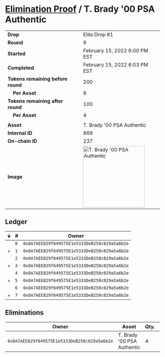 # [Elimination Proof](./readme.md) / T. Brady &#039;00 PSA Authentic

|||
|---|---|
| **Drop** | Elite Drop #1 |
| **Round** | 9 |
| **Started** | February 15, 2022 6:00 PM EST |
| **Completed** | February 15, 2022 6:03 PM EST |
| **Tokens remaining before round** | 200 |
| **&nbsp;&nbsp;&nbsp;&nbsp;Per Asset** | 8 |
| **Tokens remaining after round** | 100 |
| **&nbsp;&nbsp;&nbsp;&nbsp;Per Asset** | 4 |
| | |
| **Asset** | T. Brady &#039;00 PSA Authentic |
| **Internal ID** | 869 |
| **On-chain ID** | 237 |
| **Image** | <img src="https://tcdn.blokpax.com/95836cf2-279b-42af-b9b7-8fb45ce86d01/27f66b94bd891f5c8ff530a30760bac24b11ce54069cabf3396642ab47d366e1.png" height="200" alt="T. Brady &#039;00 PSA Authentic" /> |

## Ledger

| 💀 | # | Owner |
| --- | --- | --- |
|  | `0` | `0x0A7AEE829f649575E1e5333DeB258c029a5a6b2e` |
| 💀 | `1` | `0x0A7AEE829f649575E1e5333DeB258c029a5a6b2e` |
|  | `2` | `0x0A7AEE829f649575E1e5333DeB258c029a5a6b2e` |
| 💀 | `3` | `0x0A7AEE829f649575E1e5333DeB258c029a5a6b2e` |
|  | `4` | `0x0A7AEE829f649575E1e5333DeB258c029a5a6b2e` |
| 💀 | `5` | `0x0A7AEE829f649575E1e5333DeB258c029a5a6b2e` |
|  | `6` | `0x0A7AEE829f649575E1e5333DeB258c029a5a6b2e` |
| 💀 | `7` | `0x0A7AEE829f649575E1e5333DeB258c029a5a6b2e` |


## Eliminations

| Owner | Asset | Qty. | Transaction |
| --- | --- | --- | --- |
| `0x0A7AEE829f649575E1e5333DeB258c029a5a6b2e` | T. Brady '00 PSA Authentic | 4 | [Polygonscan](https://polygonscan.com/tx/0x6c59d4b20785096bff70b4ffd86a99212f45d4b558c6ec6fe3673a56249dd631) |
